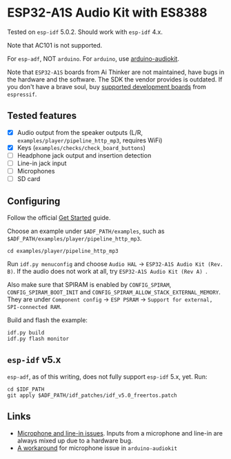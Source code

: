 # ESP32-A1S Audio Kit with ES8388

Tested on `esp-idf` 5.0.2. Should work with `esp-idf` 4.x.

Note that AC101 is not supported.

For `esp-adf`, NOT `arduino`. For `arduino`, use [arduino-audiokit](https://github.com/pschatzmann/arduino-audiokit/).

Note that `ESP32-A1S` boards from Ai Thinker are not maintained, have bugs in
the hardware and the software. The SDK the vendor provides is outdated. If you
don't have a brave soul, buy
[supported development boards](https://docs.espressif.com/projects/esp-adf/en/latest/get-started/)
from `espressif`.

## Tested features

* [x] Audio output from the speaker outputs (L/R,
  `examples/player/pipeline_http_mp3`, requires WiFi)
* [x] Keys (`examples/checks/check_board_buttons`)
* [ ] Headphone jack output and insertion detection
* [ ] Line-in jack input
* [ ] Microphones
* [ ] SD card

## Configuring

Follow the official [Get Started](https://docs.espressif.com/projects/esp-adf/en/latest/get-started/)
guide.

Choose an example under `$ADF_PATH/examples`, such as
`$ADF_PATH/examples/player/pipeline_http_mp3`.

```console
cd examples/player/pipeline_http_mp3
```

Run `idf.py menuconfig` and choose `Audio HAL` -> `ESP32-A1S Audio Kit (Rev.
B)`. If the audio does not work at all, try `ESP32-A1S Audio Kit (Rev A)
`.

Also make sure that SPIRAM is enabled by `CONFIG_SPIRAM`,
`CONFIG_SPIRAM_BOOT_INIT` and `CONFIG_SPIRAM_ALLOW_STACK_EXTERNAL_MEMORY`.
They are under `Component config` -> `ESP PSRAM` -> `Support for external,
SPI-connected RAM`.

Build and flash the example:

```console
idf.py build
idf.py flash monitor
```

## `esp-idf` v5.x

`esp-adf`, as of this writing, does not fully support `esp-idf` 5.x, yet. Run:

```console
cd $IDF_PATH
git apply $ADF_PATH/idf_patches/idf_v5.0_freertos.patch
```

## Links

* [Microphone and line-in issues](https://www.pschatzmann.ch/home/2021/12/15/the-ai-thinker-audiokit-audio-input-bug/#comment-1505).
  Inputs from a microphone and line-in are always mixed up due to a hardware bug.
* [A workaround](https://github.com/pschatzmann/arduino-audiokit/commit/9116e840a5e88724e06e1a0e50fed5a97d82ece4)
  for microphone issue in `arduino-audiokit`
